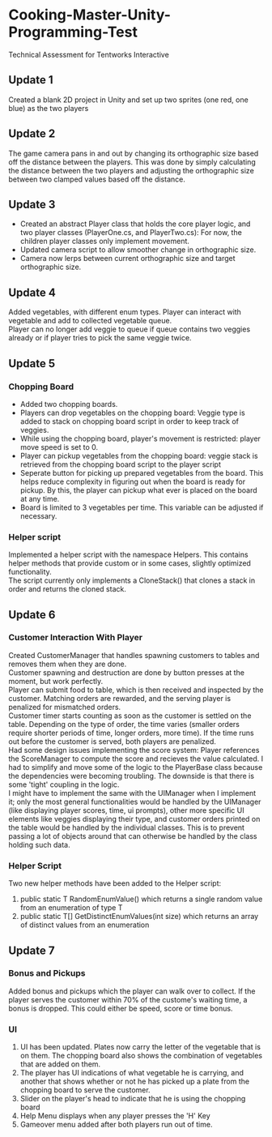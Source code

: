 # Cooking-Master-Unity-Programming-Test
Technical Assessment for Tentworks Interactive


## Update 1
Created a blank 2D project in Unity and set up two sprites (one red, one blue) as the two players

## Update 2
The game camera pans in and out by changing its orthographic size based off the distance between the players.
This was done by simply calculating the distance between the two players and adjusting the orthographic size
between two clamped values based off the distance.

## Update 3
<ul>
  <li>Created an abstract Player class that holds the core player logic, and two player classes (PlayerOne.cs, and PlayerTwo.cs):
For now, the children player classes only implement movement.
  <li>Updated camera script to allow smoother change in orthographic size.
  <li>Camera now lerps between current orthographic size and target orthographic size.
</ul>

## Update 4
Added vegetables, with different enum types. Player can interact with vegetable and add to collected vegetable queue.
<br>Player can no longer add veggie to queue if queue contains two veggies already or if player tries to pick the same veggie twice.

## Update 5
### Chopping Board
<ul>
  <li>Added two chopping boards.
  <li>Players can drop vegetables on the chopping board: Veggie type is added to stack on chopping board script in order to keep track of veggies.
  <li>While using the chopping board, player's movement is restricted: player move speed is set to 0.
  <li>Player can pickup vegetables from the chopping board: veggie stack is retrieved from the chopping board script to the player script
  <li>Seperate button for picking up prepared vegetables from the board. This helps reduce complexity in figuring out when the board is ready for pickup. By this, the player can pickup what ever is placed on the board at any time.
  <li>Board is limited to 3 vegetables per time. This variable can be adjusted if necessary.
</ul>

### Helper script
Implemented a helper script with the namespace Helpers. This contains helper methods that provide custom or in some cases, slightly optimized functionality.
<br>The script currently only implements a CloneStack() that clones a stack in order and returns the cloned stack.

## Update 6
### Customer Interaction With Player
Created CustomerManager that handles spawning customers to tables and removes them when they are done.
<br>Customer spawning and destruction are done by button presses at the moment, but work perfectly.
<br>Player can submit food to table, which is then received and inspected by the customer. Matching orders are rewarded, and the serving player is penalized for mismatched orders.
<br>Customer timer starts counting as soon as the customer is settled on the table. Depending on the type of order, the time varies (smaller orders require shorter periods of time, longer orders, more time).
If the time runs out before the customer is served, both players are penalized.
<br>Had some design issues implementing the score system: Player references the ScoreManager to compute the score and recieves the value calculated. I had to simplify and move some of the logic to the PlayerBase class because the dependencies were becoming troubling. The downside is that there is some 'tight' coupling in the logic.
<br>I might have to implement the same with the UIManager when I implement it; only the most general functionalities would be handled by the UIManager (like displaying player scores, time, ui prompts), other more specific UI elements like veggies displaying their type, and customer orders printed on the table would be handled by the individual classes. This is to prevent passing a lot of objects around that can otherwise be handled by the class holding such data.

### Helper Script
Two new helper methods have been added to the Helper script:
<ol>
  <li>public static T RandomEnumValue<T>() which returns a single random value from an enumeration of type T
  <li>public static T[] GetDistinctEnumValues<T>(int size) which returns an array of distinct values from an enumeration
</ol>

## Update 7
### Bonus and Pickups
Added bonus and pickups which the player can walk over to collect. If the player serves the customer within 70% of the custome's waiting time, a bonus is dropped. This could either be speed, score or time bonus.

### UI
<ol>
<li>UI has been updated. Plates now carry the letter of the vegetable that is on them. The chopping board also shows the combination of vegetables that are added on them.
<li>The player has UI indications of what vegetable he is carrying, and another that shows whether or not he has picked up a plate from the chopping board to serve the customer.
<li>Slider on the player's head to indicate that he is using the chopping board
<li>Help Menu displays when any player presses the 'H' Key
<li>Gameover menu added after both players run out of time.
</ol>
